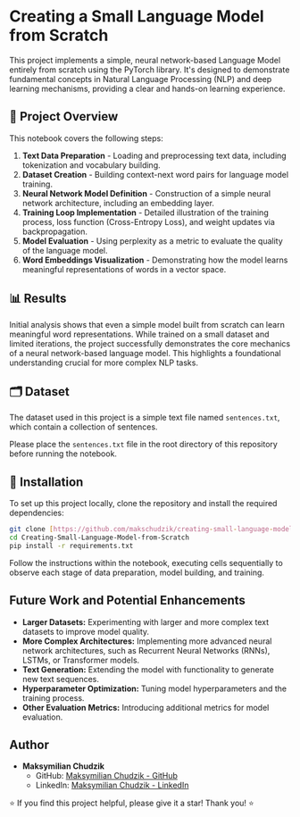 # Creating a Small Language Model from Scratch

This project implements a simple, neural network-based Language Model entirely from scratch using the PyTorch library. It's designed to demonstrate fundamental concepts in Natural Language Processing (NLP) and deep learning mechanisms, providing a clear and hands-on learning experience.

## 🚀 Project Overview

This notebook covers the following steps:
1.  **Text Data Preparation** - Loading and preprocessing text data, including tokenization and vocabulary building.
2.  **Dataset Creation** - Building context-next word pairs for language model training.
3.  **Neural Network Model Definition** - Construction of a simple neural network architecture, including an embedding layer.
4.  **Training Loop Implementation** - Detailed illustration of the training process, loss function (Cross-Entropy Loss), and weight updates via backpropagation.
5.  **Model Evaluation** - Using perplexity as a metric to evaluate the quality of the language model.
6.  **Word Embeddings Visualization** - Demonstrating how the model learns meaningful representations of words in a vector space.

## 📊 Results

Initial analysis shows that even a simple model built from scratch can learn meaningful word representations. While trained on a small dataset and limited iterations, the project successfully demonstrates the core mechanics of a neural network-based language model. This highlights a foundational understanding crucial for more complex NLP tasks.

## 🗂️ Dataset

The dataset used in this project is a simple text file named `sentences.txt`, which contain a collection of sentences.

Please place the `sentences.txt` file in the root directory of this repository before running the notebook.

## 🔧 Installation

To set up this project locally, clone the repository and install the required dependencies:

```bash
git clone [https://github.com/makschudzik/creating-small-language-model-from-scratch.git](https://github.com/makschudzik/creating-small-language-model-from-scratch.git) # Adjust if your repo name is different
cd Creating-Small-Language-Model-from-Scratch
pip install -r requirements.txt
```

Follow the instructions within the notebook, executing cells sequentially to observe each stage of data preparation, model building, and training.

## Future Work and Potential Enhancements

* **Larger Datasets:** Experimenting with larger and more complex text datasets to improve model quality.
* **More Complex Architectures:** Implementing more advanced neural network architectures, such as Recurrent Neural Networks (RNNs), LSTMs, or Transformer models.
* **Text Generation:** Extending the model with functionality to generate new text sequences.
* **Hyperparameter Optimization:** Tuning model hyperparameters and the training process.
* **Other Evaluation Metrics:** Introducing additional metrics for model evaluation.

## Author

* **Maksymilian Chudzik**
    * GitHub: [Maksymilian Chudzik - GitHub](https://github.com/makschudzik)
    * LinkedIn: [Maksymilian Chudzik - LinkedIn](https://www.linkedin.com/in/maksymilian-chudzik-429a59366/)

⭐ If you find this project helpful, please give it a star! Thank you! ⭐
